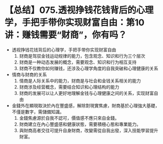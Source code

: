 # 【总结】075.透视挣钱花钱背后的心理学，手把手带你实现财富自由：第10讲：赚钱需要“财商”，你有吗？

-   透视挣钱花钱背后的心理学，手把手带你实现财富自由
    1.  财商是驾驭金钱运动规律的能力，包含观念、知识和行为三个层次
    2.  财商是一种动态发展的概念，需要观念、知识和行为相互支持
    3.  财商不仅教你如何赚钱，还涉及心理学角度的自我突破和心理健康的关系
-   情商与财商的关系
    1.  情商是人际关系中的能力，财商是与社会和金钱关系相关的能力
    2.  财商涉及经营概念，需要结合知识和心理结构的能力
    3.  财商的发展可以让人更好地理解金钱与心理健康之间的关系，实现财富自由
-   金錢外在顯現取決於內在豐盛感，解除對現實焦慮，財商基於心理強大基礎，不僅是數字，需儲備知識。
    1.  金錢焦慮源於自我不認可，價值感不應只來自金錢。
    2.  財商建立在內心豐盛感和健康狀態，需要積極心態和專業能力。
    3.  與財商高者交往可提升自身財商，改變需從自我出發，深入技能學習提升財富。